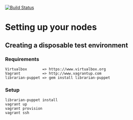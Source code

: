 [![Build Status](https://secure.travis-ci.org/attachmentgenie/vagrant-orchestrate-nodes.png)](http://travis-ci.org/attachmentgenie/vagrant-orchestrate-nodes)

# Setting up your nodes #

## Creating a disposable test environment ##
### Requirements ###
    Virtualbox       => https://www.virtualbox.org
    Vagrant          => http://www.vagrantup.com
    librarian-puppet => gem install librarian-puppet

### Setup ###
    librarian-puppet install
    vagrant up
    vagrant provision
    vagrant ssh